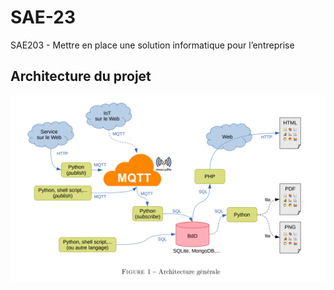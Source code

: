 # SAE-23
SAE203 - Mettre en place une solution informatique pour l’entreprise
## Architecture du projet

![image](images/architecture.png)
